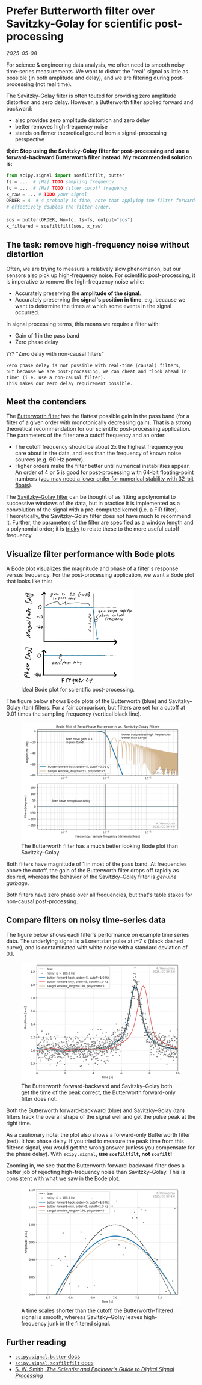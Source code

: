 # Prefer Butterworth filter over Savitzky-Golay for scientific post-processing

*2025-05-08*

For science & engineering data analysis, we often need to smooth noisy time-series measurements.
We want to distort the "real" signal as little as possible (in both amplitude and delay), and we are filtering during post-processing (not real time).

The Savitzky-Golay filter is often touted for providing zero amplitude distortion and zero delay.
However, a Butterworth filter applied forward and backward:

- also provides zero amplitude distortion and zero delay
- better removes high-frequency noise
- stands on firmer theoretical ground from a signal-processing perspective

**tl;dr: Stop using the Savitzky-Golay filter for post-processing and use a forward-backward Butterworth filter instead. My recommended solution is:**

```python
from scipy.signal import sosfiltfilt, butter
fs = ...  # [Hz] TODO sampling frequency
fc = ...  # [Hz] TODO filter cutoff frequency
x_raw = ... # TODO your signal
ORDER = 4  # 4 probably is fine, note that applying the filter forward-backward
# effectively doubles the filter order.

sos = butter(ORDER, Wn=fc, fs=fs, output="sos")
x_filtered = sosfiltfilt(sos, x_raw)
```

## The task: remove high-frequency noise without distortion

Often, we are trying to measure a relatively slow phenomenon, but our sensors also pick up high-frequency noise.
For scientific post-processing, it is imperative to remove the high-frequency noise while:

- Accurately preserving the **amplitude of the signal**.
- Accurately preserving the **signal's position in time**, e.g. because we want to determine the times at which some events in the signal occurred.

In signal processing terms, this means we require a filter with:

- Gain of 1 in the pass band
- Zero phase delay

??? "Zero delay with non-causal filters"

    Zero phase delay is not possible with real-time (causal) filters;
    but because we are post-processing, we can cheat and "look ahead in time" (i.e. use a non-causal filter).
    This makes our zero delay requirement possible.

## Meet the contenders

The [Butterworth filter](https://en.wikipedia.org/wiki/Butterworth_filter) has the flattest possible gain in the pass band (for a filter of a given order with monotonically decreasing gain).
That is a strong theoretical recommendation for our scientific post-processing application. 
The parameters of the filter are a cutoff frequency and an order:

- The cutoff frequency should be about 2x the highest frequency you care about in the data, and less than the frequency of known noise sources (e.g. 60 Hz power).
- Higher orders make the filter better until numerical instabilities appear. An order of 4 or 5 is good for post-processing with 64-bit floating-point numbers ([you may need a lower order for numerical stability with 32-bit floats](https://www.dspguide.com/ch20/4.htm)).

The [Savitzky–Golay filter](https://en.wikipedia.org/wiki/Savitzky%E2%80%93Golay_filter) can be thought of as fitting a polynomial to successive windows of the data, but in practice it is implemented as a convolution of the signal with a pre-computed kernel (i.e. a FIR filter).
Theoretically, the Savitzky–Golay filter does not have much to recommend it.
Further, the parameters of the filter are specified as a window length and a polynomial order; it is [tricky](https://doi.org/10.1109/DSP-SPE.2011.5739186) to relate these to the more useful cutoff frequency.


## Visualize filter performance with Bode plots

A [Bode plot](https://en.wikipedia.org/wiki/Bode_plot) visualizes the magnitude and phase of a filter's response versus frequency.
For the post-processing application, we want a Bode plot that looks like this:

<figure>
    <img src="../../assets/images/engineering_notes/filter_savgol_vs_butter/ideal_bode_sketch.png" width=70%>
    <figcaption>Ideal Bode plot for scientific post-processing.</figcaption>
</figure>

The figure below shows Bode plots of the Butterworth (blue) and Savitzky–Golay (tan) filters.
For a fair comparison, but filters are set for a cutoff at 0.01 times the sampling frequency (vertical black line).

<figure>
    <img src="../../assets/images/engineering_notes/filter_savgol_vs_butter/bode.png" width=100%>
    <figcaption>The Butterworth filter has a much better looking Bode plot than Savitzky–Golay.</figcaption>
</figure>

Both filters have magnitude of 1 in most of the pass band.
At frequencies above the cutoff, the gain of the Butterworth filter drops off rapidly as desired, whereas the behavior of the Savitzky–Golay filter is *genuine garbage*.

Both filters have zero phase over all frequencies, but that's table stakes for non-causal post-processing.

## Compare filters on noisy time-series data

The figure below shows each filter's performance on example time series data. The underlying signal is a Lorentzian pulse at $t$=7 s (black dashed curve), and is contaminated with white noise with a standard deviation of 0.1.

<figure>
    <img src="../../assets/images/engineering_notes/filter_savgol_vs_butter/example_time_domain.png" width=100%>
    <figcaption>The Butterworth forward-backward and Savitzky–Golay both get the time of the peak correct, the Butterworth forward-only filter does not.</figcaption>
</figure>

Both the Butterworth forward-backward (blue) and Savitzky–Golay (tan) filters track the overall shape of the signal well and get the pulse peak at the right time.

As a cautionary note, the plot also shows a forward-only Butterworth filter (red). It has phase delay. If you tried to measure the peak time from this filtered signal, you would get the wrong answer (unless you compensate for the phase delay).
With `scipy.signal`, **use `sosfiltfilt`, not `sosfilt`!**

Zooming in, we see that the Butterworth forward-backward filter does a better job of rejecting high-frequency noise than Savitzky–Golay. This is consistent with what we saw in the Bode plot.

<figure>
    <img src="../../assets/images/engineering_notes/filter_savgol_vs_butter/example_time_domain_detail.png" width=100%>
    <figcaption>A time scales shorter than the cutoff, the Butterworth-filtered signal is smooth, whereas Savitzky–Golay leaves high-frequency junk in the filtered signal.</figcaption>
</figure>

## Further reading

 - [`scipy.signal.butter` docs](https://docs.scipy.org/doc/scipy/reference/generated/scipy.signal.butter.html)
 - [`scipy.signal.sosfiltfilt` docs](https://docs.scipy.org/doc/scipy/reference/generated/scipy.signal.sosfiltfilt.html)
- [S. W. Smith, *The Scientist and Engineer's Guide to Digital Signal Processing*](https://www.dspguide.com/)

